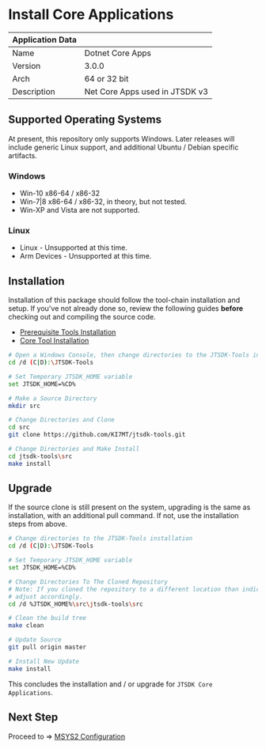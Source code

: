 # Install Core Applications

| Application Data ||
| ---| --- |
| Name        | Dotnet Core Apps |
| Version     | 3.0.0 |
| Arch        | 64 or 32 bit |
| Description | Net Core Apps used in JTSDK v3 |

## Supported Operating Systems

At present, this repository only supports Windows. Later releases will include
generic Linux support, and additional Ubuntu / Debian specific artifacts.

### Windows

- Win-10 x86-64 / x86-32
- Win-7|8 x86-64 / x86-32, in theory, but not tested.
- Win-XP and Vista are not supported.

### Linux

- Linux - Unsupported at this time.
- Arm Devices - Unsupported at this time.

## Installation

Installation of this package should follow the tool-chain installation and
setup. If you've not already done so, review the following guides **before**
checking out and compiling the source code.

- [Prerequisite Tools Installation](Home.md/#install-prerequisites)
- [Core Tool Installation](Install-Core-Tools.md)

```bash
# Open a Windows Console, then change directories to the JTSDK-Tools installation
cd /d (C|D):\JTSDK-Tools

# Set Temporary JTSDK_HOME variable
set JTSDK_HOME=%CD%

# Make a Source Directory
mkdir src

# Change Directories and Clone
cd src
git clone https://github.com/KI7MT/jtsdk-tools.git

# Change Directories and Make Install
cd jtsdk-tools\src
make install
```

## Upgrade

If the source clone is still present on the system, upgrading is the same as
installation, with an additional pull command. If not, use the installation steps
from above.

```bash
# Change directories to the JTSDK-Tools installation
cd /d (C|D):\JTSDK-Tools

# Set Temporary JTSDK_HOME variable
set JTSDK_HOME=%CD%

# Change Directories To The Cloned Repository
# Note: If you cloned the repository to a different location than indicated,
# adjust accordingly.
cd /d %JTSDK_HOME%\src\jtsdk-tools\src

# Clean the build tree
make clean

# Update Source
git pull origin master

# Install New Update
make install
```

This concludes the installation and / or upgrade for `JTSDK Core Applications`.

## Next Step

Proceed to => [MSYS2 Configuration](Install-Msys2.md)
